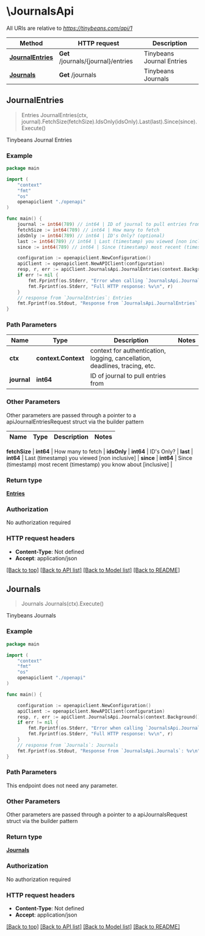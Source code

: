 # \JournalsApi

All URIs are relative to *https://tinybeans.com/api/1*

Method | HTTP request | Description
------------- | ------------- | -------------
[**JournalEntries**](JournalsApi.md#JournalEntries) | **Get** /journals/{journal}/entries | Tinybeans Journal Entries
[**Journals**](JournalsApi.md#Journals) | **Get** /journals | Tinybeans Journals



## JournalEntries

> Entries JournalEntries(ctx, journal).FetchSize(fetchSize).IdsOnly(idsOnly).Last(last).Since(since).Execute()

Tinybeans Journal Entries

### Example

```go
package main

import (
    "context"
    "fmt"
    "os"
    openapiclient "./openapi"
)

func main() {
    journal := int64(789) // int64 | ID of journal to pull entries from
    fetchSize := int64(789) // int64 | How many to fetch
    idsOnly := int64(789) // int64 | ID's Only? (optional)
    last := int64(789) // int64 | Last (timestamp) you viewed [non inclusive] (optional)
    since := int64(789) // int64 | Since (timestamp) most recent (timestamp) you know about [inclusive] (optional)

    configuration := openapiclient.NewConfiguration()
    apiClient := openapiclient.NewAPIClient(configuration)
    resp, r, err := apiClient.JournalsApi.JournalEntries(context.Background(), journal).FetchSize(fetchSize).IdsOnly(idsOnly).Last(last).Since(since).Execute()
    if err != nil {
        fmt.Fprintf(os.Stderr, "Error when calling `JournalsApi.JournalEntries``: %v\n", err)
        fmt.Fprintf(os.Stderr, "Full HTTP response: %v\n", r)
    }
    // response from `JournalEntries`: Entries
    fmt.Fprintf(os.Stdout, "Response from `JournalsApi.JournalEntries`: %v\n", resp)
}
```

### Path Parameters


Name | Type | Description  | Notes
------------- | ------------- | ------------- | -------------
**ctx** | **context.Context** | context for authentication, logging, cancellation, deadlines, tracing, etc.
**journal** | **int64** | ID of journal to pull entries from | 

### Other Parameters

Other parameters are passed through a pointer to a apiJournalEntriesRequest struct via the builder pattern


Name | Type | Description  | Notes
------------- | ------------- | ------------- | -------------

 **fetchSize** | **int64** | How many to fetch | 
 **idsOnly** | **int64** | ID&#39;s Only? | 
 **last** | **int64** | Last (timestamp) you viewed [non inclusive] | 
 **since** | **int64** | Since (timestamp) most recent (timestamp) you know about [inclusive] | 

### Return type

[**Entries**](Entries.md)

### Authorization

No authorization required

### HTTP request headers

- **Content-Type**: Not defined
- **Accept**: application/json

[[Back to top]](#) [[Back to API list]](../README.md#documentation-for-api-endpoints)
[[Back to Model list]](../README.md#documentation-for-models)
[[Back to README]](../README.md)


## Journals

> Journals Journals(ctx).Execute()

Tinybeans Journals

### Example

```go
package main

import (
    "context"
    "fmt"
    "os"
    openapiclient "./openapi"
)

func main() {

    configuration := openapiclient.NewConfiguration()
    apiClient := openapiclient.NewAPIClient(configuration)
    resp, r, err := apiClient.JournalsApi.Journals(context.Background()).Execute()
    if err != nil {
        fmt.Fprintf(os.Stderr, "Error when calling `JournalsApi.Journals``: %v\n", err)
        fmt.Fprintf(os.Stderr, "Full HTTP response: %v\n", r)
    }
    // response from `Journals`: Journals
    fmt.Fprintf(os.Stdout, "Response from `JournalsApi.Journals`: %v\n", resp)
}
```

### Path Parameters

This endpoint does not need any parameter.

### Other Parameters

Other parameters are passed through a pointer to a apiJournalsRequest struct via the builder pattern


### Return type

[**Journals**](Journals.md)

### Authorization

No authorization required

### HTTP request headers

- **Content-Type**: Not defined
- **Accept**: application/json

[[Back to top]](#) [[Back to API list]](../README.md#documentation-for-api-endpoints)
[[Back to Model list]](../README.md#documentation-for-models)
[[Back to README]](../README.md)

